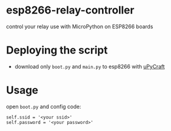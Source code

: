 # esp8266-relay-controller
 control your relay use with MicroPython on ESP8266 boards
# Deploying the script
 - download only `boot.py` and `main.py` to esp8266 with [uPyCraft](https://github.com/DFRobot/uPyCraft)
# Usage
 open  `boot.py` and config code:
 ```
 self.ssid = '<your ssid>'
 self.password = '<your password>'
 ```
 